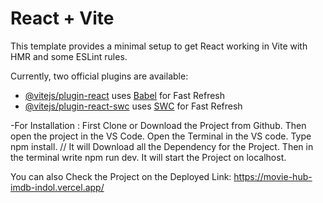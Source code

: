 # React + Vite

This template provides a minimal setup to get React working in Vite with HMR and some ESLint rules.

Currently, two official plugins are available:

- [@vitejs/plugin-react](https://github.com/vitejs/vite-plugin-react/blob/main/packages/plugin-react/README.md) uses [Babel](https://babeljs.io/) for Fast Refresh
- [@vitejs/plugin-react-swc](https://github.com/vitejs/vite-plugin-react-swc) uses [SWC](https://swc.rs/) for Fast Refresh


-For Installation : First Clone or Download the Project from Github.
                    Then open the project in the VS Code.
                    Open the Terminal in the VS code.
                    Type npm install. // It will Download all the Dependency for the Project.
                    Then in the terminal write npm run dev.
                    It will start the Project on localhost.

You can also Check the Project on the Deployed Link: https://movie-hub-imdb-indol.vercel.app/
                    
